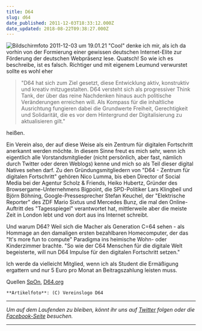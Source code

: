 ```yaml
---
title: D64
slug: d64
date_published: 2011-12-03T18:33:12.000Z
date_updated: 2018-08-22T09:38:27.000Z
---
```


![Bildschirmfoto 2011-12-03 um 19.01.21](//picdump.thafaker.de/2011/12/Bildschirmfoto-2011-12-03-um-19.01.21-580x253.png)
"Cool" denke ich mir, als ich da vorhin von der Formierung einer gewissen deutschen Internet-Elite zur Förderung der deutschen Webpräsenz lese. Quatsch! So wie ich es beschreibe, ist es falsch. Richtiger und mit eigenem Leumund verwurstet sollte es wohl eher 
> "D64 hat sich zum Ziel gesetzt, diese Entwicklung aktiv, konstruktiv und kreativ mitzugestalten. D64 versteht sich als progressiver Think Tank, der über das reine Nachdenken hinaus auch politische Veränderungen erreichen will. Als Kompass für die inhaltliche Ausrichtung fungieren dabei die Grundwerte Freiheit, Gerechtigkeit und Solidarität, die es vor dem Hintergrund der Digitalisierung zu aktualisieren gilt."

 heißen.

Ein Verein also, der auf diese Weise als ein Zentrum für digitalen Fortschritt anerkannt werden möchte. In diesem Sinne freut es mich sehr, wenn ich eigentlich alle Vorstandsmitglieder (nicht persönlich, aber fast, nämlich durch Twitter oder deren Weblogs) kenne und mich so als Teil dieser digital Natives sehen darf. Zu den Gründungsmitgliedern von "D64 - Zentrum für digitalen Fortschritt" gehören Nico Lumma, bis eben Director of Social Media bei der Agentur Scholz & Friends, Heiko Hubertz, Gründer des Browsergame-Unternehmens Bigpoint, die SPD-Politiker Lars Klingbeil und Björn Böhning, Google-Pressesprecher Stefan Keuchel, der "Elektrische Reporter" des ZDF Mario Sixtus und Mercedes Bunz, die mal den Online-Auftritt des "Tagesspiegel" verantwortet hat, mittlerweile aber die meiste Zeit in London lebt und von dort aus ins Internet schreibt.

Und warum D64? Weil sich die Macher als Generation C=64 sehen - als Hommage an den damaligen ersten bezahlbaren Homecomputer, der das "It's more fun to compute" Paradigma ins heimische Wohn- oder Kinderzimmer brachte. "So wie der C64 Menschen für die digitale Welt begeisterte, will nun D64 Impulse für den digitalen Fortschritt setzen."

Ich werde da vielleicht Mitglied, wenn ich als Student die Ermäßigung ergattern und nur 5 Euro pro Monat an Beitragszahlung leisten muss.

Quellen [SpOn](http://www.spiegel.de/netzwelt/netzpolitik/0,1518,801414,00.html), [D64.org](http://d-64.org/)

`**Artikelfoto**: (C) Vereinslogo D64`

---

*Um auf dem Laufenden zu bleiben, könnt ihr uns auf [Twitter](http://twitter.com/#%21/thafakerde) folgen oder die [Facebook-Seite](http://de-de.facebook.com/pages/thafaker-auf-Beton/154600141278763) besuchen.*

---
